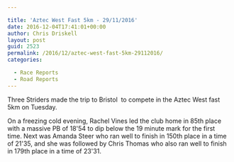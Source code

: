 ```yaml
---

title: 'Aztec West Fast 5km - 29/11/2016'
date: 2016-12-04T17:41:01+00:00
author: Chris Driskell
layout: post
guid: 2523
permalink: /2016/12/aztec-west-fast-5km-29112016/
categories:

  - Race Reports
  - Road Reports
---
```

Three Striders made the trip to Bristol  to compete in the Aztec West fast 5km on Tuesday.

On a freezing cold evening, Rachel Vines led the club home in 85th place with a massive PB of 18'54 to dip below the 19 minute mark for the first time. Next was Amanda Steer who ran well to finish in 150th place in a time of 21'35, and she was followed by Chris Thomas who also ran well to finish in 179th place in a time of 23'31.

&nbsp;